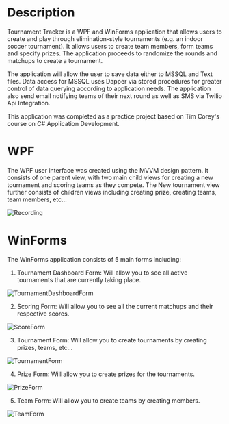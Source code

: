 # Description
Tournament Tracker is a WPF and WinForms application that allows users to create and play through elimination-style tournaments (e.g. an indoor soccer tournament). 
It allows users to create team members, form teams and specify prizes. The application proceeds to randomize the rounds and matchups to create a tournament.

The application will allow the user to save data either to MSSQL and Text files. Data access for MSSQL uses Dapper via stored procedures for greater control of data querying
according to application needs. The application also send email notifying teams of their next round as well as SMS via Twilio Api Integration.

This application was completed as a practice project based on Tim Corey's course on C# Application Development.

# WPF
The WPF user interface was created using the MVVM design pattern. It consists of one parent view, with two main child views for creating a new tournament
and scoring teams as they compete. The New tournament view further consists of children views including creating prize, creating teams, team members, etc...

![Recording](https://github.com/Franco-Diaz-Licham/TournamentTrackerApp/assets/138960498/27d1299b-1a10-423d-9aed-726f6c206c79)

# WinForms
The WinForms application consists of 5 main forms including:

1. Tournament Dashboard Form: Will allow you to see all active tournaments that are currently taking place.

![TournamentDashboardForm](https://github.com/Franco-Diaz-Licham/TournamentTracker/assets/138960498/82a2b42e-ea7d-4586-95cc-8974e467e060)

2. Scoring Form: Will allow you to see all the current matchups and their respective scores.

![ScoreForm](https://github.com/Franco-Diaz-Licham/TournamentTracker/assets/138960498/d70ce3c0-883f-4fea-872d-1d6f1c70b200)

3. Tournament Form: Will allow you to create tournaments by creating prizes, teams, etc...

![TournamentForm](https://github.com/Franco-Diaz-Licham/TournamentTracker/assets/138960498/3151cdb4-9e4a-414e-87e6-557cb44ac9bb)

4. Prize Form: Will allow you to create prizes for the tournaments.

![PrizeForm](https://github.com/Franco-Diaz-Licham/TournamentTracker/assets/138960498/970a178f-1e30-4388-b709-76ce99b56f07)

5. Team Form: Will allow you to create teams by creating members.

![TeamForm](https://github.com/Franco-Diaz-Licham/TournamentTracker/assets/138960498/c8346988-1c9c-4d7e-a728-9aa9f3a6b0b7)
